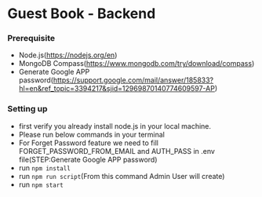 # Guest Book - Backend

### Prerequisite

- Node.js(https://nodejs.org/en)
- MongoDB Compass(https://www.mongodb.com/try/download/compass)
- Generate Google APP password(https://support.google.com/mail/answer/185833?hl=en&ref_topic=3394217&sjid=12969870140774609597-AP)

### Setting up

- first verify you already install node.js in your local machine.
- Please run below commands in your terminal
- For Forget Password feature we need to fill FORGET_PASSWORD_FROM_EMAIL and AUTH_PASS in .env file(STEP:Generate Google APP password)
- run `npm install`
- run `npm run script`(From this command Admin User will create)
- run `npm start`

